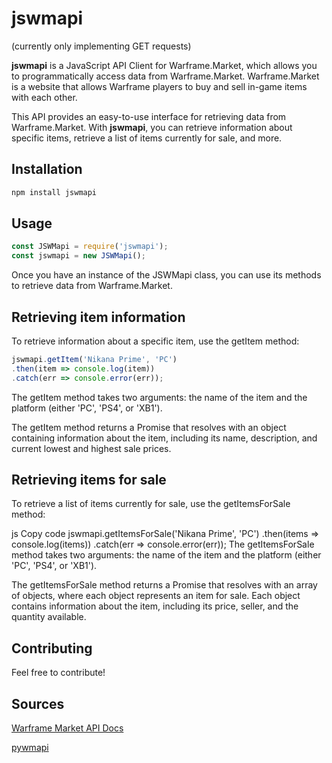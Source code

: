 # jswmapi 
(currently only implementing GET requests)

**jswmapi** is a JavaScript API Client for Warframe.Market, which allows you to programmatically access data from Warframe.Market. Warframe.Market is a website that allows Warframe players to buy and sell in-game items with each other.

This API provides an easy-to-use interface for retrieving data from Warframe.Market. With **jswmapi**, you can retrieve information about specific items, retrieve a list of items currently for sale, and more.

## Installation
```bash
npm install jswmapi
```
## Usage
```js
const JSWMapi = require('jswmapi');
const jswmapi = new JSWMapi();
```
Once you have an instance of the JSWMapi class, you can use its methods to retrieve data from Warframe.Market.

## Retrieving item information
To retrieve information about a specific item, use the getItem method:

```js
jswmapi.getItem('Nikana Prime', 'PC')
.then(item => console.log(item))
.catch(err => console.error(err));
```
The getItem method takes two arguments: the name of the item and the platform (either 'PC', 'PS4', or 'XB1').

The getItem method returns a Promise that resolves with an object containing information about the item, including its name, description, and current lowest and highest sale prices.

## Retrieving items for sale
To retrieve a list of items currently for sale, use the getItemsForSale method:

js
Copy code
jswmapi.getItemsForSale('Nikana Prime', 'PC')
.then(items => console.log(items))
.catch(err => console.error(err));
The getItemsForSale method takes two arguments: the name of the item and the platform (either 'PC', 'PS4', or 'XB1').

The getItemsForSale method returns a Promise that resolves with an array of objects, where each object represents an item for sale. Each object contains information about the item, including its price, seller, and the quantity available.

## Contributing
Feel free to contribute!

## Sources
[Warframe Market API Docs](https://warframe.market/api_docs)

[pywmapi](https://github.com/leonardodalinky/pywmapi)